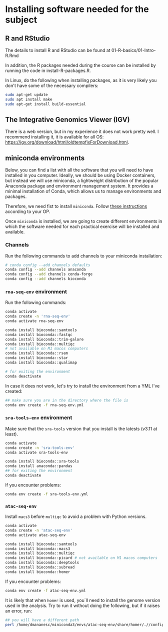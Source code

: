 # Installing software needed for the subject

## R and RStudio 

The details to install R and RStudio can be found at 01-R-basics/01-Intro-R.Rmd

In addition, the R packages needed during the course can be installed by running the code in install-R-packages.R. 

In Linux, do the following when installing packages, as it is very likely you don't have some of the necessary compilers: 

```bash
sudo apt-get update
sudo apt install make
sudo apt-get install build-essential
```

## The Integrative Genomics Viewer (IGV) 

There is a web version, but in my experience it does not work pretty well. I recommend installing it, it is available for all OS: <https://igv.org/download/html/oldtempfixForDownload.html>. 

## miniconda environments

Below, you can find a list with all the software that you will need to have installed in you computer. Ideally, we should be using Docker containers, but instead we will use miniconda, a lightweight distribution of the popular Anaconda package and environment management system. It provides a minimal installation of Conda, which allows us to manage environments and packages. 

Therefore, we need fist to install `miniconda`. Follow [these instructions](https://docs.anaconda.com/miniconda/install/) according to your OP.

Once `miniconda` is installed, we are going to create different environments in which the software needed for each practical exercise will be installed and available. 

### Channels

Run the following commands to add channels to your miniconda installation: 

```bash
# conda config --add channels defaults
conda config --add channels anaconda
conda config --add channels conda-forge
conda config --add channels bioconda
```

### `rna-seq-env` environment

Run the following commands: 

```bash
conda activate
conda create -n 'rna-seq-env'
conda activate rna-seq-env

conda install bioconda::samtools
conda install bioconda::fastqc
conda install bioconda::trim-galore
conda install bioconda::multiqc
# not available on M1 macos computers
conda install bioconda::rsem 
conda install bioconda::star
conda install bioconda::qualimap

# for exiting the environment
conda deactivate
```

In case it does not work, let's try to install the environment from a YML I've created: 

```bash
## make sure you are in the directory where the file is
conda env create -f rna-seq-env.yml
```

### `sra-tools-env` environment

Make sure that the `sra-tools` version that you install is the latests (v3.11 at least).

```bash
conda activate
conda create -n 'sra-tools-env'
conda activate sra-tools-env

conda install bioconda::sra-tools
conda install anaconda::pandas
## for exiting the environment
conda deactivate
```

If you encounter problems: 

```bash
conda env create -f sra-tools-env.yml
```

### `atac-seq-env`

Install `macs3` before `multiqc` to avoid a problem with Python versions. 

```bash 
conda activate
conda create -n 'atac-seq-env'
conda activate atac-seq-env

conda install bioconda::samtools
conda install bioconda::macs3
conda install bioconda::multiqc
conda install bioconda::picard # not available on M1 macos computers
conda install bioconda::deeptools
conda install bioconda::subread
conda install bioconda::homer
```

If you encounter problems: 

```bash
conda env create -f atac-seq-env.yml
```

It is likely that when `homer` is used, you`ll need to install the genome version used in the analysis. Try to run it without doing the following, but if it raises an error, run: 

```bash
## you will have a different path
perl /home/dmananesc/miniconda3/envs/atac-seq-env/share/homer/.//configureHomer.pl -install hg19
```

